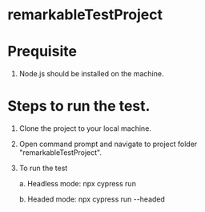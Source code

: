 # remarkableTestProject


# Prequisite

1. Node.js should be installed on the machine.


# Steps to run the test.

1. Clone the project to your local machine.
2. Open command prompt and navigate to project folder "remarkableTestProject".
3. To run the test
    
     a. Headless mode:  npx cypress run
     
     b. Headed mode: npx cypress run --headed


